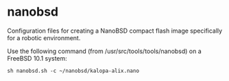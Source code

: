 # nanobsd
Configuration files for creating a NanoBSD compact flash image
specifically for a robotic environment.

Use the following command (from /usr/src/tools/tools/nanobsd) on a
FreeBSD 10.1 system:

    sh nanobsd.sh -c ~/nanobsd/kalopa-alix.nano

